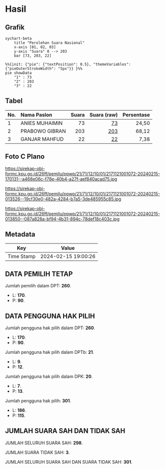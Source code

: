 # Hasil

## Grafik

```mermaid
xychart-beta
    title "Perolehan Suara Nasional"
    x-axis [01, 02, 03]
    y-axis "Suara" 0 --> 203
    bar [73, 203, 22]
```

```mermaid
%%{init: {"pie": {"textPosition": 0.5}, "themeVariables": {"pieOuterStrokeWidth": "5px"}} }%%
pie showData
    "1" : 73
    "2" : 203
    "3" : 22
```

## Tabel

| No. | Nama Paslon    | Suara | Suara (raw) | Persentase |
|:--- |:-------------- | -----:| -----------:| ----------:|
| 1   | ANIES MUHAIMIN | 73    | [73][p-1]   | 24,50      |
| 2   | PRABOWO GIBRAN | 203   | [203][p-2]  | 68,12      |
| 3   | GANJAR MAHFUD  | 22    | [22][p-3]   | 7,38       |


[p-1]: https://github.com/gigit-pemilu/pemilu-2024/blob/main/pilpres/hitung-suara/sub/21-kepulauan-riau/sub/71-kota-batam/sub/12-batu-aji/sub/1001-tanjung-uncang/sub/072-tps/sub/paslon-1.txt
[p-2]: https://github.com/gigit-pemilu/pemilu-2024/blob/main/pilpres/hitung-suara/sub/21-kepulauan-riau/sub/71-kota-batam/sub/12-batu-aji/sub/1001-tanjung-uncang/sub/072-tps/sub/paslon-2.txt
[p-3]: https://github.com/gigit-pemilu/pemilu-2024/blob/main/pilpres/hitung-suara/sub/21-kepulauan-riau/sub/71-kota-batam/sub/12-batu-aji/sub/1001-tanjung-uncang/sub/072-tps/sub/paslon-3.txt

## Foto C Plano

https://sirekap-obj-formc.kpu.go.id/26ff/pemilu/ppwp/21/71/12/10/01/2171121001072-20240215-170131--a468e06c-f78e-40b4-a27f-aef840acad75.jpg

https://sirekap-obj-formc.kpu.go.id/26ff/pemilu/ppwp/21/71/12/10/01/2171121001072-20240215-013526--19cf30e0-482a-4284-b7a5-3de485955c85.jpg

https://sirekap-obj-formc.kpu.go.id/26ff/pemilu/ppwp/21/71/12/10/01/2171121001072-20240215-013850--087a828a-bf94-4b31-894c-78def18c403c.jpg


## Metadata

| Key        | Value               |
| ---------- | ------------------- |
| Time Stamp | 2024-02-15 19:00:26 |


## DATA PEMILIH TETAP

Jumlah pemilih dalam DPT: **260**.
 * L: **170**.
 * P: **90**.

## DATA PENGGUNA HAK PILIH

Jumlah pengguna hak pilih dalam DPT: **260**.
 * L: **170**.
 * P: **90**.

Jumlah pengguna hak pilih dalam DPTb: **21**.
 * L: **9**.
 * P: **12**.

Jumlah pengguna hak pilih dalam DPK: **20**.
 * L: **7**.
 * P: **13**.

Jumlah pengguna hak pilih: **301**.
 * L: **186**.
 * P: **115**.

## JUMLAH SUARA SAH DAN TIDAK SAH

JUMLAH SELURUH SUARA SAH: **298**.

JUMLAH SUARA TIDAK SAH: **3**.

JUMLAH SELURUH SUARA SAH DAN SUARA TIDAK SAH: **301**.


